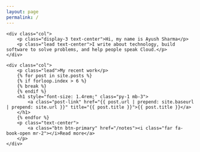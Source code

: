 ```yaml
---
layout: page
permalink: /
---
```

<div class="row mb-4">

    <div class="col">
        <p class="display-3 text-center">Hi, my name is Ayush Sharma</p>
        <p class="lead text-center">I write about technology, build software to solve problems, and help people speak Cloud.</p>
    </div>

</div>

<div class="row">
    
    <div class="col">
        <p class="lead">My recent work</p>
        {% for post in site.posts %}
        {% if forloop.index > 6 %}
        {% break %}
        {% endif %}
        <h1 style="font-size: 1.4rem;" class="py-1 mb-3">
            <a class="post-link" href="{{ post.url | prepend: site.baseurl | prepend: site.url }}" title="{{ post.title }}">{{ post.title }}</a>
        </h1>
        {% endfor %}
        <p class="text-center">
            <a class="btn btn-primary" href="/notes"><i class="far fa-book-open mr-2"></i>Read more</a>
        </p>
    </div>

